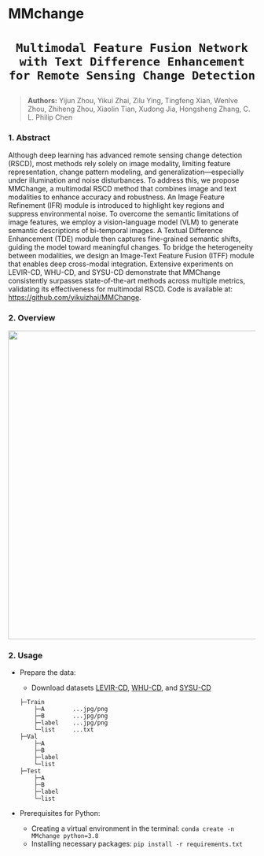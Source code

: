 # MMchange
# <p align=center>`Multimodal Feature Fusion Network with Text Difference Enhancement for Remote Sensing Change Detection`</p>

> **Authors:**
Yijun Zhou, Yikui Zhai, Zilu Ying, Tingfeng Xian, Wenlve Zhou, Zhiheng Zhou, Xiaolin Tian, Xudong Jia, Hongsheng Zhang,  C. L. Philip Chen


### 1. Abstract
Although deep learning has advanced remote sensing change detection (RSCD), most methods rely solely on image modality, limiting feature representation, change pattern modeling, and generalization—especially under illumination and noise disturbances. To address this, we propose MMChange, a multimodal RSCD method that combines image and text modalities to enhance accuracy and robustness. An Image Feature Refinement (IFR) module is introduced to highlight key regions and suppress environmental noise. To overcome the semantic limitations of image features, we employ a vision-language model (VLM) to generate semantic descriptions of bi-temporal images. A Textual Difference Enhancement (TDE) module then captures fine-grained semantic shifts, guiding the model toward meaningful changes. To bridge the heterogeneity between modalities, we design an Image-Text Feature Fusion (ITFF) module that enables deep cross-modal integration. Extensive experiments on LEVIR-CD, WHU-CD, and SYSU-CD demonstrate that MMChange consistently surpasses state-of-the-art methods across multiple metrics, validating its effectiveness for multimodal RSCD. Code is available at: https://github.com/yikuizhai/MMChange.

### 2. Overview


<p align="center">
   <img width="1587" height="627" alt="image" src="https://github.com/user-attachments/assets/834060d9-6930-4660-b607-3ba7a991b62d" />

 <br />
</p>

### 2. Usage
+ Prepare the data:
    - Download datasets [LEVIR-CD](https://justchenhao.github.io/LEVIR/), [WHU-CD](https://study.rsgis.whu.edu.cn/pages/download/building_dataset.html), and [SYSU-CD](https://github.com/liumency/SYSU-CD)
    ```
    ├─Train
        ├─A        ...jpg/png
        ├─B        ...jpg/png
        ├─label    ...jpg/png
        └─list     ...txt
    ├─Val
        ├─A
        ├─B
        ├─label
        └─list
    ├─Test
        ├─A
        ├─B
        ├─label
        └─list
    ```

+ Prerequisites for Python:
    - Creating a virtual environment in the terminal: `conda create -n MMchange python=3.8`
    - Installing necessary packages: `pip install -r requirements.txt `

